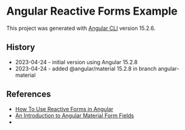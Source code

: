 # **Angular Reactive Forms Example**

This project was generated with [Angular CLI](https://github.com/angular/angular-cli) version 15.2.6.
## History
* 2023-04-24 - initial version using Angular 15.2.8
* 2023-04-24 - added @angular/material 15.2.8 in branch angular-material

## References
* [How To Use Reactive Forms in Angular](https://www.digitalocean.com/community/tutorials/angular-reactive-forms-introduction)
* [An Introduction to Angular Material Form Fields](https://medium.com/ngconf/an-introduction-to-angular-material-form-fields-5828b92d3a3c)
* 
